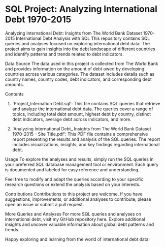 # SQL Project: Analyzing International Debt 1970-2015

Analyzing International Debt: Insights from The World Bank Dataset 1970-2015
International Debt Analysis with SQL
This repository contains SQL queries and analyses focused on exploring international debt data. The project aims to gain insights into the debt landscape of different countries and identify patterns and trends related to debt indicators.

Data Source
The data used in this project is collected from The World Bank and provides information on the amount of debt owed by developing countries across various categories. The dataset includes details such as country names, country codes, debt indicators, and corresponding debt amounts.

Contents
1. 'Project_Internation Debt.sql': This file contains SQL queries that retrieve and analyze the international debt data. The queries cover a range of topics, including total debt amount, highest debt by country, distinct debt indicators, average debt across indicators, and more.

2. 'Analyzing International Debt_ Insights from The World Bank Dataset 1970-2015 – Site Title.pdf': This PDF file contains a comprehensive report presenting the results and analysis of the SQL queries. The report includes visualizations, insights, and key findings regarding international debt.

Usage
To explore the analyses and results, simply run the SQL queries in your preferred SQL database management tool or environment. Each query is documented and labeled for easy reference and understanding.

Feel free to modify and adapt the queries according to your specific research questions or extend the analysis based on your interests.

Contributions
Contributions to this project are welcome. If you have suggestions, improvements, or additional analyses to contribute, please open an issue or submit a pull request.

More Queries and Analyses
For more SQL queries and analyses on international debt, visit my GitHub repository here. Explore additional insights and uncover valuable information about global debt patterns and trends.

Happy exploring and learning from the world of international debt data!




